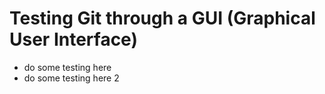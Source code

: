 # Testing Git through a GUI (Graphical User Interface)

- do some testing here
- do some testing here 2